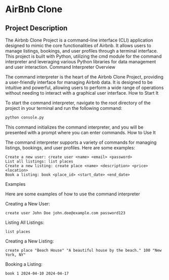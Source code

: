 # AirBnb Clone

## Project Description

The Airbnb Clone Project is a command-line interface (CLI) application designed to mimic the core functionalities of Airbnb. It allows users to manage listings, bookings, and user profiles through a terminal interface. This project is built with Python, utilizing the cmd module for the command interpreter and leveraging various Python libraries for data management and user interaction.
Command Interpreter Overview

The command interpreter is the heart of the Airbnb Clone Project, providing a user-friendly interface for managing Airbnb data. It is designed to be intuitive and powerful, allowing users to perform a wide range of operations without needing to interact with a graphical user interface.
How to Start It

To start the command interpreter, navigate to the root directory of the project in your terminal and run the following command:

```python
python console.py
```

This command initializes the command interpreter, and you will be presented with a prompt where you can enter commands.
How to Use It

The command interpreter supports a variety of commands for managing listings, bookings, and user profiles. Here are some examples:

    Create a new user: create user <name> <email> <password>
    List all listings: list places
    Create a new listing: create place <name> <description> <price> <location>
    Book a listing: book <place_id> <start_date> <end_date>

Examples

Here are some examples of how to use the command interpreter

Creating a New User:

    create user John Doe john.doe@example.com password123

Listing All Listings:

    list places

Creating a New Listing:

    create place "Beach House" "A beautiful house by the beach." 100 "New York, NY"

Booking a Listing:

    book 1 2024-04-10 2024-04-17
